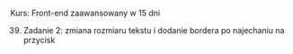 Kurs: Front-end zaawansowany w 15 dni

39. Zadanie 2: zmiana rozmiaru tekstu i dodanie bordera po najechaniu na przycisk